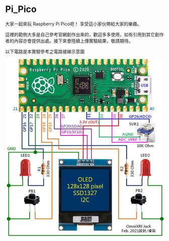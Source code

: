 # Pi_Pico

大家一起來玩 Raspberry Pi Pico吧！ 享受這小家伙帶給大家的樂趣。

這裡的範例大多是自己參考官網創作出來的，歡迎多多使用，如有引用到其它創作者的內容亦會提供出處。接下來會陸續上傳實驗結果，敬請期待。

以下電路是本實驗參考之電路接線示意圖

<img src="https://github.com/OmniXRI/Pi_Pico/blob/main/Images/Pi%20Pico%20Circuit.jpg" width="800px" /> 
